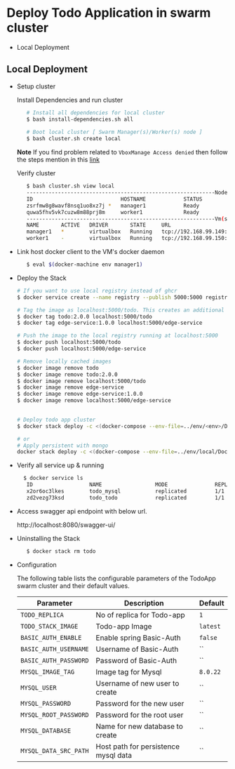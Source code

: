 # Deploy Todo Application in swarm cluster

- Local Deployment

## Local Deployment ##

- Setup cluster

   Install  Dependencies and run cluster

    ```bash
       # Install all dependencies for local cluster
       $ bash install-dependencies.sh all
       
       # Boot local cluster [ Swarm Manager(s)/Worker(s) node ]
       $ bash cluster.sh create local
    ```
   **Note** If you find problem related to `VboxManage Access denied` then follow the steps mention in this [link](https://stackoverflow.com/questions/70281938/docker-machine-unable-to-create-a-machine-on-macos-vboxmanage-returning-e-acces)

   Verify cluster 

    ```bash
       $ bash cluster.sh view local
       ------------------------------------------------------------Nodes------------------------------------------------------------
       ID                            HOSTNAME            STATUS              AVAILABILITY        MANAGER STATUS      ENGINE VERSION
       zsrfmw8g8wavf8nsq1uo8xz7j *   manager1            Ready               Active              Leader              19.03.12
       quwa5fhv5vk7cuzw8m88prj8m     worker1             Ready               Active                                  19.03.12
       ------------------------------------------------------------Vm(s)------------------------------------------------------------
       NAME       ACTIVE   DRIVER       STATE     URL                         SWARM   DOCKER      ERRORS
       manager1   *        virtualbox   Running   tcp://192.168.99.149:2376           v19.03.12   
       worker1    -        virtualbox   Running   tcp://192.168.99.150:2376           v19.03.12 
    ```
   
   
 - Link host docker client to the VM's docker daemon
 
    ```bash
       $ eval $(docker-machine env manager1)
    ```
 
 - Deploy the Stack
          
    ```bash
    # If you want to use local registry instead of ghcr 
    $ docker service create --name registry --publish 5000:5000 registry:2
    
    # Tag the image as localhost:5000/todo. This creates an additional tag for the existing image.
    $ docker tag todo:2.0.0 localhost:5000/todo
    $ docker tag edge-service:1.0.0 localhost:5000/edge-service
    
    # Push the image to the local registry running at localhost:5000
    $ docker push localhost:5000/todo
    $ docker push localhost:5000/edge-service
    
    # Remove locally cached images
    $ docker image remove todo
    $ docker image remove todo:2.0.0
    $ docker image remove localhost:5000/todo
    $ docker image remove edge-service
    $ docker image remove edge-service:1.0.0
    $ docker image remove localhost:5000/edge-service 
   
     
    # Deploy todo app cluster 
    $ docker stack deploy -c <(docker-compose --env-file=../env/<env>/Docker.env -f ../docker-compose.yaml -f ../env/<env>/docker-stack-compose-override.yml config) todo
    
    # or 
    # Apply persistent with mongo 
    docker stack deploy -c <(docker-compose --env-file=../env/local/Docker.env -f ../docker-compose.yaml -f ../env/local/docker-stack-compose-override.yml -f ../env/local/docker-stack-persistent-compose-override.yml config) todo
    
    ```

 - Verify all service up & running 
 
    ```bash
      $ docker service ls 
       ID                  NAME                 MODE               REPLICAS            IMAGE                                                    PORTS
       x2or6oc3lkes        todo_mysql           replicated         1/1                 mysql:8.0.22                     
       zd2vezg73ksd        todo_todo            replicated         1/1                 ghcr.io/raghav2211/spring-web-flux-todo-app/todo:latest  *:8080->8080/tcp

    ```

 - Access swagger api endpoint with below url.
 
    http://localhost:8080/swagger-ui/
    
 - Uninstalling the Stack 
 
    
    ```bash
       $ docker stack rm todo
    ```   
    
  - Configuration
  
    The following table lists the configurable parameters of the TodoApp swarm cluster and their default values.

    Parameter | Description | Default
    --- | --- | ---
    `TODO_REPLICA` | No of replica for Todo-app | `1`
    `TODO_STACK_IMAGE` | Todo-app Image | `latest`    
    `BASIC_AUTH_ENABLE` | Enable spring Basic-Auth | `false`        
    `BASIC_AUTH_USERNAME` | Username of Basic-Auth | ``                    
    `BASIC_AUTH_PASSWORD` | Password of Basic-Auth | ``                            
    `MYSQL_IMAGE_TAG` | Image tag for Mysql | `8.0.22`                                    
    `MYSQL_USER` | Username of new user to create | ``        
    `MYSQL_PASSWORD` | Password for the new user | ``            
    `MYSQL_ROOT_PASSWORD` | Password for the root user | ``                
    `MYSQL_DATABASE` | Name for new database to create | ``                
    `MYSQL_DATA_SRC_PATH` | Host path for persistence mysql data | ``                    
      
